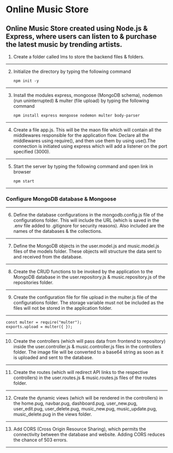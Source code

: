 # Online Music Store

## Online Music Store created using Node.js &amp; Express, where users can listen to &amp; purchase the latest music by trending artists.

1. Create a folder called lms to store the backend files & folders.

---

2. Initialize the directory by typing the following command

   `npm init -y`

---

3. Install the modules express, mongoose (MongoDB schema), nodemon (run uninterrupted) & multer (file upload) by typing the following command

   `npm install express mongoose nodemon multer body-parser`

---

4. Create a file app.js. This will be the maon file which will contain all the middlewares responsible for the application flow. Declare all the middlewares using require(), and then use them by using use().The connection is initiated using express which will add a listener on the port specified (3000).

---

5. Start the server by typing the following command and open link in browser

   `npm start`

---

### Configure MongoDB database & Mongoose

---

6. Define the database configurations in the mongodb.config.js file of the configurations folder. This will include the URL (which is saved in the .env file added to .gitignore for security reasons). Also included are the names of the databases & the collections.

---

7. Define the MongoDB objects in the user.model.js and music.model.js files of the models folder. These objects will structure the data sent to and received from the database.

---

8. Create the CRUD functions to be invoked by the application to the MongoDB database in the user.repository.js & music.repository.js of the repositories folder.

---

9. Create the configuration file for file upload in the multer.js file of the configurations folder. The storage variable must not be included as the files will not be stored in the application folder.

---

    const multer = require("multer");
    exports.upload = multer({ });

---

10. Create the controllers (which will pass data from frontend to repository) inside the user.controller.js & music.controller.js files in the controllers folder. The image file will be converted to a base64 string as soon as it is uploaded and sent to the database.

---

11. Create the routes (which will redirect API links to the respective controllers) in the user.routes.js & music.routes.js files of the routes folder.

---

12. Create the dynamic views (which will be rendered in the controllers) in the home.pug, navbar.pug, dashboard.pug, user_new.pug, user_edit.pug, user_delete.pug, music_new.pug, music_update.pug, music_delete.pug in the views folder.

---

13. Add CORS (Cross Origin Resource Sharing), which permits the connectivity between the database and website. Adding CORS reduces the chance of 503 errors.

---
